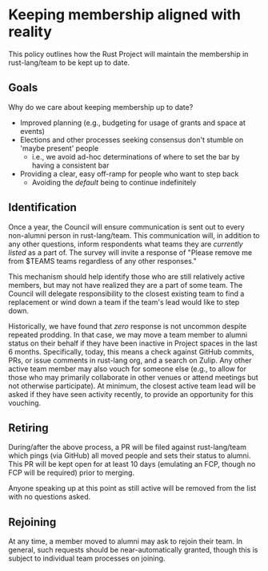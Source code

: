 # Keeping membership aligned with reality

This policy outlines how the Rust Project will maintain the membership in rust-lang/team to be kept up to date.

## Goals

Why do we care about keeping membership up to date?

* Improved planning (e.g., budgeting for usage of grants and space at events)
* Elections and other processes seeking consensus don't stumble on 'maybe present' people
  * i.e., we avoid ad-hoc determinations of where to set the bar by having a consistent bar
* Providing a clear, easy off-ramp for people who want to step back
  * Avoiding the *default* being to continue indefinitely

## Identification

Once a year, the Council will ensure communication is sent out to every
non-alumni person in rust-lang/team. This communication will, in addition to
any other questions, inform respondents what teams they are *currently listed*
as a part of. The survey will invite a response of "Please remove me from
$TEAMS teams regardless of any other responses."

This mechanism should help identify those who are still relatively active
members, but may not have realized they are a part of some team. The Council
will delegate responsibility to the closest existing team to find a replacement
or wind down a team if the team's lead would like to step down.

Historically, we have found that *zero* response is not uncommon despite
repeated prodding. In that case, we may move a team member to alumni status on
their behalf if they have been inactive in Project spaces in the last 6 months.
Specifically, today, this means a check against GitHub commits, PRs, or issue
comments in rust-lang org, and a search on Zulip. Any other active team member
may also vouch for someone else (e.g., to allow for those who may primarily
collaborate in other venues or attend meetings but not otherwise participate).
At minimum, the closest active team lead will be asked if they have seen
activity recently, to provide an opportunity for this vouching.

## Retiring

During/after the above process, a PR will be filed against rust-lang/team which
pings (via GitHub) all moved people and sets their status to alumni. This PR
will be kept open for at least 10 days (emulating an FCP, though no FCP will be
required) prior to merging.

Anyone speaking up at this point as still active will be removed from the list
with no questions asked.

## Rejoining

At any time, a member moved to alumni may ask to rejoin their team. In general,
such requests should be near-automatically granted, though this is subject to
individual team processes on joining.
